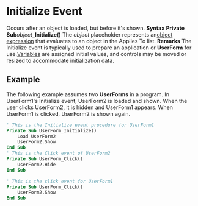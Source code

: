 
# Initialize Event



Occurs after an object is loaded, but before it's shown.
 **Syntax**
 **Private Sub**_object_**_Initialize()**
The  _object_ placeholder represents an[object expression](b8bdf64f-5920-1ae9-16d0-b26d09524a30.md) that evaluates to an object in the Applies To list.
 **Remarks**
The Initialize event is typically used to prepare an application or  **UserForm** for use.[Variables](b8bdf64f-5920-1ae9-16d0-b26d09524a30.md) are assigned initial values, and controls may be moved or resized to accommodate initialization data.

## Example

The following example assumes two  **UserForms** in a program. In UserForm1's Initialize event, UserForm2 is loaded and shown. When the user clicks UserForm2, it is hidden and UserForm1 appears. When UserForm1 is clicked, UserForm2 is shown again.


```vb
' This is the Initialize event procedure for UserForm1
Private Sub UserForm_Initialize()
    Load UserForm2
    UserForm2.Show
End Sub
' This is the Click event of UserForm2
Private Sub UserForm_Click()
    UserForm2.Hide
End Sub

' This is the click event for UserForm1
Private Sub UserForm_Click()
    UserForm2.Show
End Sub
```

